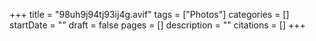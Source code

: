 +++
title = "98uh9j94tj93ij4g.avif"
tags = ["Photos"]
categories = []
startDate = ""
draft = false
pages = []
description = ""
citations = []
+++
